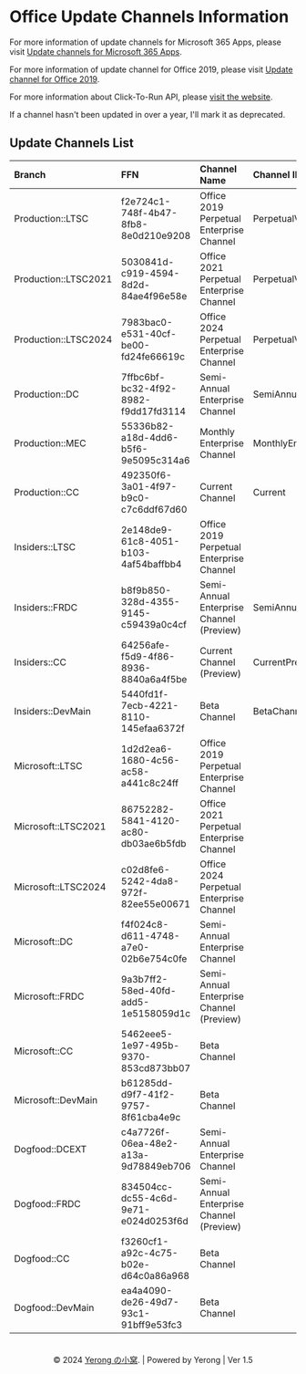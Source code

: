 # Office Update Channels Information

For more information of update channels for Microsoft 365 Apps, please visit [Update channels for Microsoft 365 Apps](https://docs.microsoft.com/en-us/deployoffice/overview-update-channels).

For more information of update channel for Office 2019, please visit [Update channel for Office 2019](https://docs.microsoft.com/en-us/deployoffice/office2019/update#update-channel-for-office-2019).

For more information about Click-To-Run API, please [visit the website](https://mrodevicemgr.officeapps.live.com/mrodevicemgrsvc/api/v2/C2RReleaseData).

If a channel hasn't been updated in over a year, I'll mark it as deprecated.

## Update Channels List

| Branch | FFN  | Channel Name | Channel ID | Deprecated |
| :---   | :--- | :---         | :---       | :---:      |
| Production::LTSC | f2e724c1-748f-4b47-8fb8-8e0d210e9208 | Office 2019 Perpetual Enterprise Channel | PerpetualVL2019 |  |
| Production::LTSC2021 | 5030841d-c919-4594-8d2d-84ae4f96e58e | Office 2021 Perpetual Enterprise Channel | PerpetualVL2021 |  |
| Production::LTSC2024 | 7983bac0-e531-40cf-be00-fd24fe66619c | Office 2024 Perpetual Enterprise Channel | PerpetualVL2024 |  |
| Production::DC | 7ffbc6bf-bc32-4f92-8982-f9dd17fd3114 | Semi-Annual Enterprise Channel | SemiAnnual |  |
| Production::MEC | 55336b82-a18d-4dd6-b5f6-9e5095c314a6 | Monthly Enterprise Channel | MonthlyEnterprise |  |
| Production::CC | 492350f6-3a01-4f97-b9c0-c7c6ddf67d60 | Current Channel | Current |  |
| Insiders::LTSC | 2e148de9-61c8-4051-b103-4af54baffbb4 | Office 2019 Perpetual Enterprise Channel |  | ⛔ |
| Insiders::FRDC | b8f9b850-328d-4355-9145-c59439a0c4cf | Semi-Annual Enterprise Channel (Preview) | SemiAnnualPreview |  |
| Insiders::CC | 64256afe-f5d9-4f86-8936-8840a6a4f5be | Current Channel (Preview) | CurrentPreview |  |
| Insiders::DevMain | 5440fd1f-7ecb-4221-8110-145efaa6372f | Beta Channel | BetaChannel |  |
| Microsoft::LTSC | 1d2d2ea6-1680-4c56-ac58-a441c8c24ff | Office 2019 Perpetual Enterprise Channel |  |  |
| Microsoft::LTSC2021 | 86752282-5841-4120-ac80-db03ae6b5fdb | Office 2021 Perpetual Enterprise Channel |  |  |
| Microsoft::LTSC2024 | c02d8fe6-5242-4da8-972f-82ee55e00671 | Office 2024 Perpetual Enterprise Channel |  |  |
| Microsoft::DC | f4f024c8-d611-4748-a7e0-02b6e754c0fe | Semi-Annual Enterprise Channel |  |  |
| Microsoft::FRDC | 9a3b7ff2-58ed-40fd-add5-1e5158059d1c | Semi-Annual Enterprise Channel (Preview) |  |  |
| Microsoft::CC | 5462eee5-1e97-495b-9370-853cd873bb07 | Beta Channel |  |  |
| Microsoft::DevMain | b61285dd-d9f7-41f2-9757-8f61cba4e9c | Beta Channel |  |  |
| Dogfood::DCEXT | c4a7726f-06ea-48e2-a13a-9d78849eb706 | Semi-Annual Enterprise Channel |  | ⛔ |
| Dogfood::FRDC | 834504cc-dc55-4c6d-9e71-e024d0253f6d | Semi-Annual Enterprise Channel (Preview) |  | ⛔ |
| Dogfood::CC | f3260cf1-a92c-4c75-b02e-d64c0a86a968 | Beta Channel |  |  |
| Dogfood::DevMain | ea4a4090-de26-49d7-93c1-91bff9e53fc3 | Beta Channel |  |  |

<center>　</center>
<center>© 2024 <a href="https://www.coolhub.top" target="_blank">Yerong の小窝</a>. | Powered by Yerong | Ver 1.5</center>
